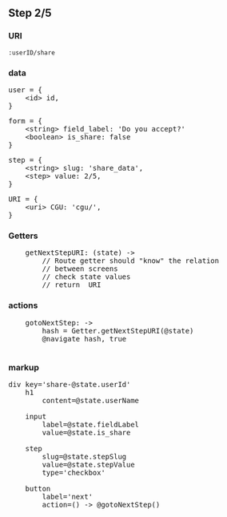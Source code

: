

## Step 2/5

### URI

`:userID/share`


### data

<pre>
user = {
	&lt;id&gt; id,
}
</pre>
<pre>
form = {
    &lt;string&gt; field_label: 'Do you accept?'
    &lt;boolean&gt; is_share: false
}
</pre>
<pre>
step = {
	&lt;string&gt; slug: 'share_data',
	&lt;step&gt; value: 2/5,
}
</pre>
<pre>
URI = {
	&lt;uri&gt; CGU: 'cgu/',
}
</pre>


### Getters

<pre>
    getNextStepURI: (state) ->
        // Route getter should "know" the relation
        // between screens
        // check state values
        // return <URI> URI
</pre>


### actions

<pre>
    gotoNextStep: ->
        hash = Getter.getNextStepURI(@state)
        @navigate hash, true

</pre>


### markup
<pre>
div key='share-@state.userId'
	h1
		content=@state.userName

    input
        label=@state.fieldLabel
        value=@state.is_share

	step
		slug=@state.stepSlug
		value=@state.stepValue
        type='checkbox'

	button
		label='next'
		action=() -> @gotoNextStep()
</pre>
